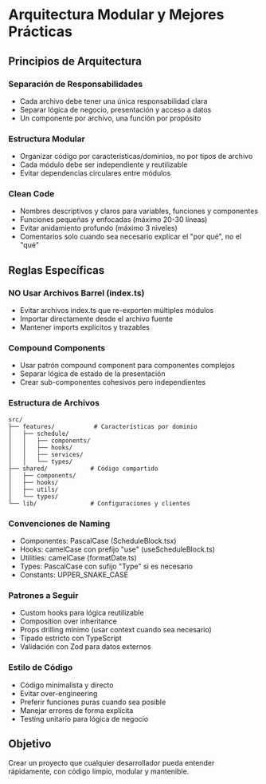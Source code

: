 # Arquitectura Modular y Mejores Prácticas

## Principios de Arquitectura

### Separación de Responsabilidades
- Cada archivo debe tener una única responsabilidad clara
- Separar lógica de negocio, presentación y acceso a datos
- Un componente por archivo, una función por propósito

### Estructura Modular
- Organizar código por características/dominios, no por tipos de archivo
- Cada módulo debe ser independiente y reutilizable
- Evitar dependencias circulares entre módulos

### Clean Code
- Nombres descriptivos y claros para variables, funciones y componentes
- Funciones pequeñas y enfocadas (máximo 20-30 líneas)
- Evitar anidamiento profundo (máximo 3 niveles)
- Comentarios solo cuando sea necesario explicar el "por qué", no el "qué"

## Reglas Específicas

### NO Usar Archivos Barrel (index.ts)
- Evitar archivos index.ts que re-exporten múltiples módulos
- Importar directamente desde el archivo fuente
- Mantener imports explícitos y trazables

### Compound Components
- Usar patrón compound component para componentes complejos
- Separar lógica de estado de la presentación
- Crear sub-componentes cohesivos pero independientes

### Estructura de Archivos
```
src/
├── features/           # Características por dominio
│   ├── schedule/
│   │   ├── components/
│   │   ├── hooks/
│   │   ├── services/
│   │   └── types/
├── shared/            # Código compartido
│   ├── components/
│   ├── hooks/
│   ├── utils/
│   └── types/
└── lib/               # Configuraciones y clientes
```

### Convenciones de Naming
- Componentes: PascalCase (ScheduleBlock.tsx)
- Hooks: camelCase con prefijo "use" (useScheduleBlock.ts)
- Utilities: camelCase (formatDate.ts)
- Types: PascalCase con sufijo "Type" si es necesario
- Constants: UPPER_SNAKE_CASE

### Patrones a Seguir
- Custom hooks para lógica reutilizable
- Composition over inheritance
- Props drilling mínimo (usar context cuando sea necesario)
- Tipado estricto con TypeScript
- Validación con Zod para datos externos

### Estilo de Código
- Código minimalista y directo
- Evitar over-engineering
- Preferir funciones puras cuando sea posible
- Manejar errores de forma explícita
- Testing unitario para lógica de negocio

## Objetivo
Crear un proyecto que cualquier desarrollador pueda entender rápidamente, con código limpio, modular y mantenible.